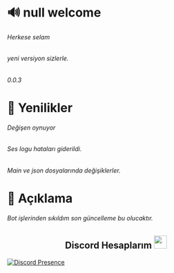 # 🔊 null welcome
######  Herkese selam
######  yeni versiyon sizlerle.
######  0.0.3

# 🌟 Yenilikler
###### Değişen oynuyor
###### Ses logu hataları giderildi.
###### Main ve json dosyalarında değişiklerler.

# 🎀 Açıklama
###### Bot işlerinden sıkıldım son güncelleme bu olucaktır.


<h2 align="center">Discord Hesaplarım <img src="https://raw.githubusercontent.com/iampavangandhi/iampavangandhi/master/gifs/Hi.gif" width="30px"> </h2>

[![Discord Presence](https://lanyard-profile-readme.vercel.app/api/769979665224958020?hideDiscrim=true)](https://discord.com/users/769979665224958020)
